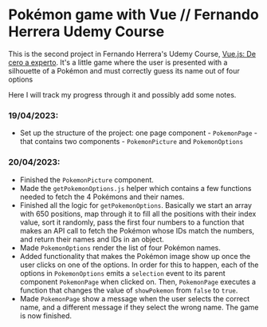 # Pokémon game with Vue // Fernando Herrera Udemy Course

This is the second project in Fernando Herrera's Udemy Course, [Vue.js: De cero a experto](https://www.udemy.com/course/vuejs-fh/). It's a little game where the user is presented with a silhouette of a Pokémon and must correctly guess its name out of four options

Here I will track my progress through it and possibly add some notes.

### **19/04/2023:**

- Set up the structure of the project: one page component - `PokemonPage` - that contains two components - `PokemonPicture` and `PokemonOptions`

### **20/04/2023:**

- Finished the `PokemonPicture` component.
- Made the `getPokemonOptions.js` helper which contains a few functions needed to fetch the 4 Pokémons and their names.
- Finished all the logic for `getPokemonOptions`. Basically we start an array with 650 positions, map through it to fill all the positions with their index value, sort it randomly, pass the first four numbers to a function that makes an API call to fetch the Pokémon whose IDs match the numbers, and return their names and IDs in an object.
- Made `PokemonOptions` render the list of four Pokémon names.
- Added functionality that makes the Pokémon image show up once the user clicks on one of the options. In order for this to happen, each of the options in `PokemonOptions` emits a `selection` event to its parent component `PokemonPage` when clicked on. Then, `PokemonPage` executes a function that changes the value of `showPokemon` from `false` to `true`.
- Made `PokemonPage` show a message when the user selects the correct name, and a different message if they select the wrong name. The game is now finished.
